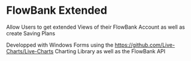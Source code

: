 # FlowBank Extended
Allow Users to get extended Views of their FlowBank Account as well as create Saving Plans

Developped with Windows Forms using the https://github.com/Live-Charts/Live-Charts Charting Library as well as the FlowBank API
